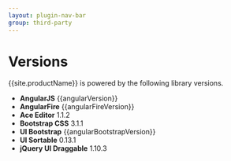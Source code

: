 ```yaml
---
layout: plugin-nav-bar
group: third-party
---
```

# Versions

{{site.productName}} is powered by the following library versions.

* **AngularJS** {{angularVersion}}
* **AngularFire** {{angularFireVersion}}
* **Ace Editor** 1.1.2
* **Bootstrap CSS** 3.1.1
* **UI Bootstrap** {{angularBootstrapVersion}}
* **UI Sortable** 0.13.1
* **jQuery UI Draggable** 1.10.3

  
